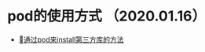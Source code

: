 # pod的使用方式 （2020.01.16）

* [通过pod来install第三方库的方法](https://github.com/GalenDeng/IOS_Study/blob/master/CocoaPods%E7%9A%84install%E5%8F%8A%E4%BD%BF%E7%94%A8_install%E7%AC%AC%E4%B8%89%E6%96%B9%E5%BA%93.md)